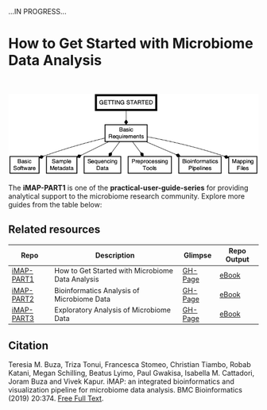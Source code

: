 ...IN PROGRESS...

# How to Get Started with Microbiome Data Analysis

<br>

![Workflow for getting started with microbiome data analysis.](img/part1_flow.png)

The <strong>iMAP-PART1</strong> is one of the <b>practical-user-guide-series</b> for providing analytical support to the microbiome research community. Explore more guides from the table below:

## Related resources

|Repo| Description| Glimpse | Repo Output|
|--------------------|---------------------------------------------|-----------|-------|
|[iMAP-PART1](https://github.com/tmbuza/iMAP-part1/) | How to Get Started with Microbiome Data Analysis |[GH-Page](https://tmbuza.github.io/iMAP-part1/) | [eBook](https://complexdatainsights.com/books/microbiome-analysis/getting-started) |
|[iMAP-PART2](https://github.com/tmbuza/iMAP-part2/) | Bioinformatics Analysis of Microbiome Data | [GH-Page](https://tmbuza.github.io/iMAP-part2/) | [eBook](https://complexdatainsights.com/books/microbiome-analysis/bioinformatics-analysis) |
|[iMAP-PART3](https://github.com/tmbuza/iMAP-part3/) | Exploratory Analysis of Microbiome Data | [GH-Page](https://tmbuza.github.io/iMAP-part3/) | [eBook](https://complexdatainsights.com/books/microbiome-analysis/exploratory-analysis) |

## Citation
Teresia M. Buza, Triza Tonui, Francesca Stomeo, Christian Tiambo, Robab Katani, Megan Schilling, Beatus Lyimo, Paul Gwakisa, Isabella M. Cattadori, Joram Buza and Vivek Kapur. iMAP: an integrated bioinformatics and visualization pipeline for microbiome data analysis. BMC Bioinformatics (2019) 20:374. [Free Full Text](https://rdcu.be/b5iVj).

